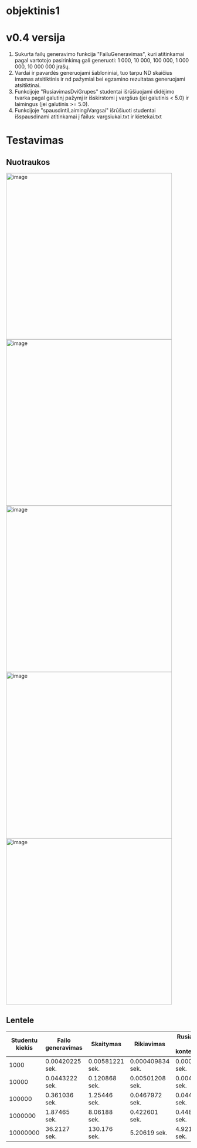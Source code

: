 # objektinis1
# v0.4 versija
1. Sukurta failų generavimo funkcija "FailuGeneravimas", kuri atitinkamai pagal vartotojo pasirinkimą gali generuoti: 1 000, 10 000, 100 000, 1 000 000, 10 000 000 įrašų.
2. Vardai ir pavardės generuojami šabloniniai, tuo tarpu ND skaičius imamas atsitiktinis ir nd pažymiai bei egzamino rezultatas generuojami atsitiktinai.
3. Funkcijoje "RusiavimasDviGrupes" studentai išrūšiuojami didėjimo tvarka pagal galutinį pažymį ir išskirstomi į vargšus (jei galutinis < 5.0) ir laimingus (jei galutinis >= 5.0).
4. Funkcijoje "spausdintiLaimingiVargsai" išrūšiuoti studentai išspausdinami atitinkamai į failus: vargsiukai.txt ir kietekai.txt
# Testavimas
## Nuotraukos 
<img width="452" alt="image" src="https://github.com/kamzob/ojektinis1/assets/149818908/ffd60808-7ee4-445e-b4c2-f71e468ee779">
<img width="452" alt="image" src="https://github.com/kamzob/ojektinis1/assets/149818908/40bd40ef-3e8a-49d5-a15b-2c7a5411bad2">
<img width="452" alt="image" src="https://github.com/kamzob/ojektinis1/assets/149818908/d0c8b9e7-34dd-42f4-9f3a-e781047b4a0b">
<img width="452" alt="image" src="https://github.com/kamzob/ojektinis1/assets/149818908/e9e0c859-eca3-4cca-9b81-09a85b5f2d8a">
<img width="452" alt="image" src="https://github.com/kamzob/ojektinis1/assets/149818908/6d2fa9e5-f00e-4aaa-85a6-8217b0726562">

## Lentele

| Studentu kiekis | Failo generavimas | Skaitymas | Rikiavimas | Rusiavimas i konteinerius | Vargsiuku irasymas | Kieteku irasymas | Visas laikas |
|-----------------|-----------------|-----------------|-----------------|-----------------|-----------------|-----------------|-----------------|
| 1000 | 0.00420225 sek. | 0.00581221 sek. | 0.000409834 sek. | 0.00040825 sek. | 0.00123225 sek. | 0.00156313 sek. | 0.013741 sek. |
| 10000 | 0.0443222 sek. | 0.120868 sek. | 0.00501208 sek. | 0.00401629 sek. | 0.00746621 sek. | 0.0103518 sek. | 0.192859 sek. |
| 100000 | 0.361036 sek. | 1.25446 sek. | 0.0467972 sek. | 0.0445358 sek. | 0.0756157 sek. | 0.105351 sek. | 1.90049 sek. |
| 1000000 | 1.87465 sek. | 8.06188 sek. | 0.422601 sek. | 0.448288 sek. | 0.731535 sek. | 1.03456 sek. | 12.6925 sek. | 
| 10000000 | 36.2127 sek. | 130.176 sek. | 5.20619 sek. | 4.92128 sek. | 8.7346 sek. | 12.5703 sek. | 200.035 sek. |

